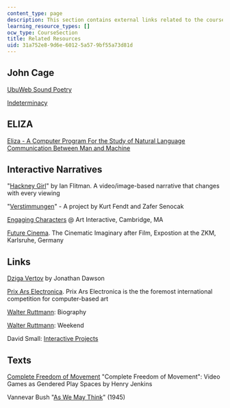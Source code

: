 ```yaml
---
content_type: page
description: This section contains external links related to the course.
learning_resource_types: []
ocw_type: CourseSection
title: Related Resources
uid: 31a752e8-9d6e-6012-5a57-9bf55a73d81d
---
```


John Cage
---------

[UbuWeb Sound Poetry](http://www.ubu.com/sound/cage.html)

[Indeterminacy](http://www.lcdf.org/indeterminacy/)

ELIZA
-----

[Eliza - A Computer Program For the Study of Natural Language Communication Between Man and Machine](http://academic.research.microsoft.com/Publication/775929/eliza-a-computer-program-for-the-study-of-natural-language-communication-between-man-and-machine)

Interactive Narratives
----------------------

"[Hackney Girl](http://www.blipstation.com/)" by Ian Flitman. A video/image-based narrative that changes with every viewing

"[Verstimmungen](http://web.mit.edu/course/21/21.german/www/ZEITWEB/index.htm)" - A project by Kurt Fendt and Zafer Senocak

[Engaging Characters](http://web.archive.org/web/20100802205310/http://www.artinteractive.org/shows/engaging_characters/) @ Art Interactive, Cambridge, MA

[Future Cinema](https://mitpress.mit.edu/books/future-cinema). The Cinematic Imaginary after Film, Expostion at the ZKM, Karlsruhe, Germany

Links
-----

[Dziga Vertov](http://www.sensesofcinema.com/2003/great-directors/vertov/) by Jonathan Dawson

[Prix Ars Electronica](http://www.aec.at/prix/). Prix Ars Electronica is the the foremost international competition for computer-based art

[Walter Ruttmann](http://www.medienkunstnetz.de/artist/ruttmann/biography/): Biography

[Walter Ruttmann](http://sfsound.org/tape/ruttmann.html): Weekend

David Small: [Interactive Projects](http://www.davidsmall.com/)

Texts
-----

[Complete Freedom of Movement](http://web.mit.edu/cms/People/henry3/complete.html) "Complete Freedom of Movement": Video Games as Gendered Play Spaces by Henry Jenkins

Vannevar Bush "[As We May Think](https://www.theatlantic.com/magazine/archive/1945/07/as-we-may-think/303881/)" (1945)